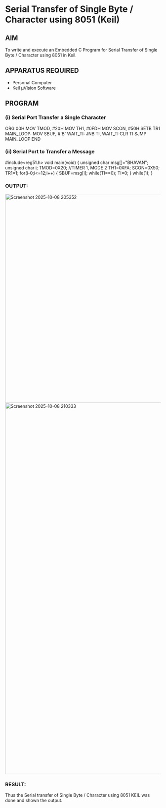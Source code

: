
# Serial Transfer of Single Byte / Character using 8051 (Keil)

## AIM
To write and execute an Embedded C Program for Serial Transfer of Single Byte / Character using 8051 in Keil.

## APPARATUS REQUIRED
- Personal Computer  
- Keil µVision Software  

## PROGRAM

### (i) Serial Port Transfer a Single Character
ORG 00H
MOV TMOD, #20H
MOV TH1, #0FDH
MOV SCON, #50H
SETB TR1
MAIN_LOOP:
MOV SBUF, #'B'
WAIT_TI:
JNB TI, WAIT_TI
CLR TI
SJMP MAIN_LOOP
END
### (ii) Serial Port to Transfer a Message
#include<reg51.h>
void main(void)
{
unsigned char msg[]="BHAVAN";
unsigned char i;
TMOD=0X20; //TIMER 1, MODE 2
TH1=0XFA;
SCON=0X50;
TR1=1;
for(i-0;i<=12;i++)
{
SBUF=msg[i];
while(TI==0);
TI=0;
}
while(1);
}
### OUTPUT:
<img width="1199" height="675" alt="Screenshot 2025-10-08 205352" src="https://github.com/user-attachments/assets/3417d4f2-8dff-4ba8-8085-5d40676d4830" />
<img width="1917" height="1199" alt="Screenshot 2025-10-08 210333" src="https://github.com/user-attachments/assets/e34a4e92-ef6a-4308-8ad8-e45ca572b952" />

### RESULT:
Thus the Serial transfer of Single Byte / Character using 8051 KEIL was done and shown the output.
